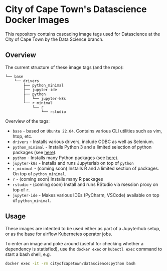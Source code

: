 # City of Cape Town's Datascience Docker Images

This repository contains cascading image tags used for Datascience at the City of Cape Town by the Data Science branch.

## Overview

The current structure of these image tags (and the repo):
```
└── base
    └── drivers
        ├── python_minimal
        ├── jupyter-ide
        ├── python
        │   └── jupyter-k8s
        └── r_minimal
            └── r
                └── rstudio
```

Overview of the tags:
* `base` - based on `Ubuntu 22.04`. Contains various CLI utilities such as vim, htop, etc.
* `drivers` - Installs various drivers, include ODBC as well as Selenium.
* `python_minimal` - Installs Python 3 and a limited selection of python packages (see 
  [here](./base/drivers/python_minimal/python_additions.sh)).
* `python` - Installs many Python packages (see [here](./base/drivers/python_minimal/python/python_additions.sh)).
* `jupyter-k8s` - Installs and runs Jupyterlab on top of `python`
* `r_minimal` - (coming soon) Installs R and a limited section of packages. On top of `python_minimal`.
* `r` - (coming soon) Installs many R packages
* `rstudio` - (coming soon) Install and runs RStudio via rsession proxy on top of `r`.
* `jupyter-ide` - Makes various IDEs (PyCharm, VSCode) available on top of `python_minimal`.

## Usage
These images are intented to be used either as part of a Jupyterhub setup, or as the base for airflow Kubernetes 
operator jobs. 

To enter an image and poke around (useful for checking whether a dependency is statisfied), use the `docker exec` 
or `kubectl exec` command to start a bash shell, e.g.

```bash
docker exec -it -rm cityofcapetown/datascience:python bash
```